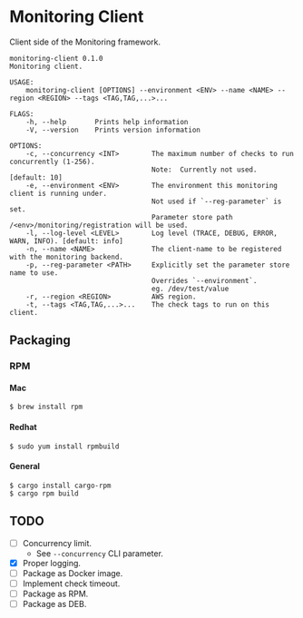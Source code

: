 # Monitoring Client

Client side of the Monitoring framework.   
```
monitoring-client 0.1.0
Monitoring client.

USAGE:
    monitoring-client [OPTIONS] --environment <ENV> --name <NAME> --region <REGION> --tags <TAG,TAG,...>...

FLAGS:
    -h, --help       Prints help information
    -V, --version    Prints version information

OPTIONS:
    -c, --concurrency <INT>        The maximum number of checks to run concurrently (1-256).
                                   Note:  Currently not used. [default: 10]
    -e, --environment <ENV>        The environment this monitoring client is running under.
                                   Not used if `--reg-parameter` is set.
                                   Parameter store path /<env>/monitoring/registration will be used.
    -l, --log-level <LEVEL>        Log level (TRACE, DEBUG, ERROR, WARN, INFO). [default: info]
    -n, --name <NAME>              The client-name to be registered with the monitoring backend.
    -p, --reg-parameter <PATH>     Explicitly set the parameter store name to use.
                                   Overrides `--environment`.
                                   eg. /dev/test/value
    -r, --region <REGION>          AWS region.
    -t, --tags <TAG,TAG,...>...    The check tags to run on this client.
```

## Packaging

### RPM

#### Mac
```
$ brew install rpm
```

#### Redhat
```
$ sudo yum install rpmbuild
```

#### General
```
$ cargo install cargo-rpm
$ cargo rpm build
```

## TODO
- [ ] Concurrency limit.
    - See `--concurrency` CLI parameter.
- [x] Proper logging.
- [ ] Package as Docker image.
- [ ] Implement check timeout.
- [ ] Package as RPM.
- [ ] Package as DEB.

